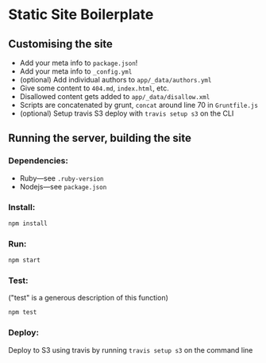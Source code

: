 # Static Site Boilerplate

## Customising the site

- Add your meta info to `package.json`!
- Add your meta info to `_config.yml`
- (optional) Add individual authors to `app/_data/authors.yml`
- Give some content to `404.md`, `index.html`, etc.
- Disallowed content gets added to `app/_data/disallow.xml`
- Scripts are concatenated by grunt, `concat` around line 70 in `Gruntfile.js`
- (optional) Setup travis S3 deploy with `travis setup s3` on the CLI

## Running the server, building the site

### Dependencies:
- Ruby—see `.ruby-version`
- Nodejs—see `package.json`

### Install:

```bash
npm install
```

### Run:

```bash
npm start
```

### Test:

("test" is a generous description of this function)

```bash
npm test
```

### Deploy:

Deploy to S3 using travis by running `travis setup s3` on the command line
